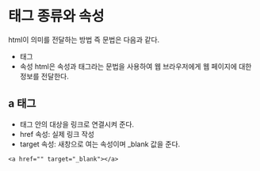# 태그 종류와 속성

html이 의미를 전달하는 방법 즉 문법은 다음과 같다. 
* 태그
* 속성
html은 속성과 태그라는 문법을 사용하여 웹 브라우저에게 웹 페이지에 대한 정보를 전달한다. 

## a 태그

* 태그 안의 대상을 링크로 연결시켜 준다.
* href 속성: 실제 링크 작성
* target 속성: 새창으로 여는 속성이며 _blank 값을 준다.

~~~
<a href="" target="_blank"></a>
~~~

